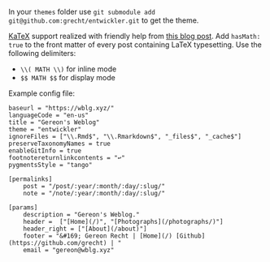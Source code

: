 In your `themes` folder use `git submodule add git@github.com:grecht/entwickler.git` to get the theme.

[KaTeX](https://khan.github.io/KaTeX/) support realized with friendly help from [this blog post](http://www.latkin.org/blog/2016/08/07/better-tex-math-typesetting-in-hugo/). Add `hasMath: true` to the front matter of every post containing LaTeX typesetting. Use the following delimiters:

* `\\( MATH \\)` for inline mode
* `$$ MATH $$` for display mode

Example config file:

```
baseurl = "https://wblg.xyz/"
languageCode = "en-us"
title = "Gereon's Weblog"
theme = "entwickler"
ignoreFiles = ["\\.Rmd$", "\\.Rmarkdown$", "_files$", "_cache$"]
preserveTaxonomyNames = true
enableGitInfo = true
footnotereturnlinkcontents = "↩"
pygmentsStyle = "tango"

[permalinks]
    post = "/post/:year/:month/:day/:slug/"
    note = "/note/:year/:month/:day/:slug/"

[params]
    description = "Gereon's Weblog."
    header =  ["[Home](/)", "[Photographs](/photographs/)"]
    header_right = ["[About](/about)"]
    footer = "&#169; Gereon Recht | [Home](/) [Github](https://github.com/grecht) | "
    email = "gereon@wblg.xyz"

```
